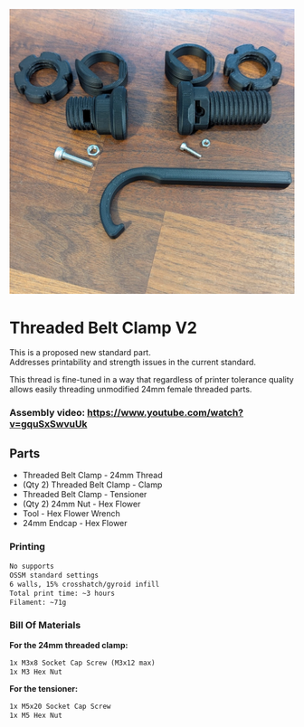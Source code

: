 ![](Images/Overview.jpg)

# Threaded Belt Clamp V2

This is a proposed new standard part.  
Addresses printability and strength issues in the current standard.  

This thread is fine-tuned in a way that regardless of printer tolerance quality allows easily threading unmodified 24mm female threaded parts.


### Assembly video: https://www.youtube.com/watch?v=gquSxSwvuUk

## Parts

- Threaded Belt Clamp - 24mm Thread
- (Qty 2) Threaded Belt Clamp - Clamp  
- Threaded Belt Clamp - Tensioner
- (Qty 2) 24mm Nut - Hex Flower
- Tool - Hex Flower Wrench
- 24mm Endcap - Hex Flower

### Printing

    No supports  
    OSSM standard settings  
    6 walls, 15% crosshatch/gyroid infill  
    Total print time: ~3 hours  
    Filament: ~71g

### Bill Of Materials

**For the 24mm threaded clamp:**

    1x M3x8 Socket Cap Screw (M3x12 max)
    1x M3 Hex Nut

**For the tensioner:**  

    1x M5x20 Socket Cap Screw
    1x M5 Hex Nut
